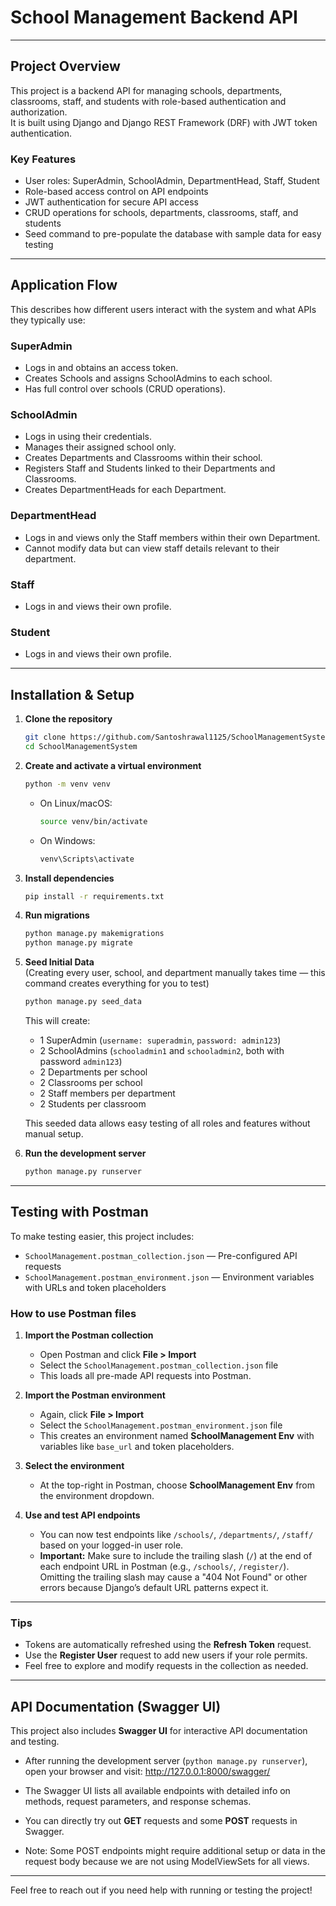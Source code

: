# School Management Backend API

---

## Project Overview

This project is a backend API for managing schools, departments, classrooms, staff, and students with role-based authentication and authorization.  
It is built using Django and Django REST Framework (DRF) with JWT token authentication.

### Key Features

- User roles: SuperAdmin, SchoolAdmin, DepartmentHead, Staff, Student  
- Role-based access control on API endpoints  
- JWT authentication for secure API access  
- CRUD operations for schools, departments, classrooms, staff, and students  
- Seed command to pre-populate the database with sample data for easy testing  

---

## Application Flow

This describes how different users interact with the system and what APIs they typically use:

### SuperAdmin

- Logs in and obtains an access token.  
- Creates Schools and assigns SchoolAdmins to each school.  
- Has full control over schools (CRUD operations).  

### SchoolAdmin

- Logs in using their credentials.  
- Manages their assigned school only.  
- Creates Departments and Classrooms within their school.  
- Registers Staff and Students linked to their Departments and Classrooms.  
- Creates DepartmentHeads for each Department.  

### DepartmentHead

- Logs in and views only the Staff members within their own Department.  
- Cannot modify data but can view staff details relevant to their department.  

### Staff

- Logs in and views their own profile.  

### Student

- Logs in and views their own profile.  

---

## Installation & Setup

1. **Clone the repository**

    ```bash
    git clone https://github.com/Santoshrawal1125/SchoolManagementSystem.git
    cd SchoolManagementSystem
    ```

2. **Create and activate a virtual environment**

    ```bash
    python -m venv venv
    ```

    - On Linux/macOS:

      ```bash
      source venv/bin/activate
      ```

    - On Windows:

      ```bash
      venv\Scripts\activate
      ```

3. **Install dependencies**

    ```bash
    pip install -r requirements.txt
    ```

4. **Run migrations**

    ```bash
    python manage.py makemigrations
    python manage.py migrate
    ```

5. **Seed Initial Data**  
   (Creating every user, school, and department manually takes time — this command creates everything for you to test)

    ```bash
    python manage.py seed_data
    ```

    This will create:

    - 1 SuperAdmin (`username: superadmin`, `password: admin123`)  
    - 2 SchoolAdmins (`schooladmin1` and `schooladmin2`, both with password `admin123`)  
    - 2 Departments per school  
    - 2 Classrooms per school  
    - 2 Staff members per department  
    - 2 Students per classroom  

    This seeded data allows easy testing of all roles and features without manual setup.

6. **Run the development server**

    ```bash
    python manage.py runserver
    ```

---

## Testing with Postman

To make testing easier, this project includes:

- `SchoolManagement.postman_collection.json` — Pre-configured API requests  
- `SchoolManagement.postman_environment.json` — Environment variables with URLs and token placeholders  

### How to use Postman files

1. **Import the Postman collection**

    - Open Postman and click **File > Import**  
    - Select the `SchoolManagement.postman_collection.json` file  
    - This loads all pre-made API requests into Postman.

2. **Import the Postman environment**

    - Again, click **File > Import**  
    - Select the `SchoolManagement.postman_environment.json` file  
    - This creates an environment named **SchoolManagement Env** with variables like `base_url` and token placeholders.

3. **Select the environment**

    - At the top-right in Postman, choose **SchoolManagement Env** from the environment dropdown.

4. **Use and test API endpoints**

    - You can now test endpoints like `/schools/`, `/departments/`, `/staff/` based on your logged-in user role.  
    - **Important:** Make sure to include the trailing slash (`/`) at the end of each endpoint URL in Postman (e.g., `/schools/`, `/register/`). Omitting the trailing slash may cause a "404 Not Found" or other errors because Django’s default URL patterns expect it.

---

### Tips

- Tokens are automatically refreshed using the **Refresh Token** request.  
- Use the **Register User** request to add new users if your role permits.  
- Feel free to explore and modify requests in the collection as needed.

---

## API Documentation (Swagger UI)

This project also includes **Swagger UI** for interactive API documentation and testing.

- After running the development server (`python manage.py runserver`), open your browser and visit:
http://127.0.0.1:8000/swagger/

- The Swagger UI lists all available endpoints with detailed info on methods, request parameters, and response schemas.

- You can directly try out **GET** requests and some **POST** requests in Swagger.

- Note: Some POST endpoints might require additional setup or data in the request body because we are not using ModelViewSets for all views.

---

Feel free to reach out if you need help with running or testing the project!


